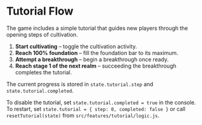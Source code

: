 # Tutorial Flow

The game includes a simple tutorial that guides new players through the opening steps of cultivation.

1. **Start cultivating** – toggle the cultivation activity.
2. **Reach 100% foundation** – fill the foundation bar to its maximum.
3. **Attempt a breakthrough** – begin a breakthrough once ready.
4. **Reach stage 1 of the next realm** – succeeding the breakthrough completes the tutorial.

The current progress is stored in `state.tutorial.step` and `state.tutorial.completed`.

To disable the tutorial, set `state.tutorial.completed = true` in the console.
To restart, set `state.tutorial = { step: 0, completed: false }` or call `resetTutorial(state)` from `src/features/tutorial/logic.js`.
